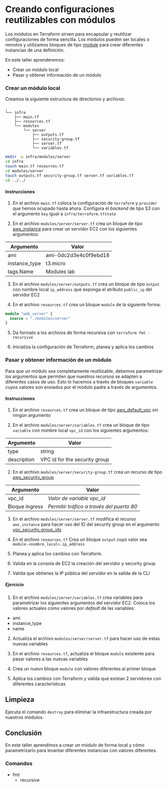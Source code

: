 # Creando configuraciones reutilizables con módulos

Los módulos en Terraform sirven para encapsular y reutilizar configuraciones de forma sencilla. Los módulos pueden ser locales o remotos y utilizamos bloques de tipo [module](https://www.terraform.io/docs/language/modules/syntax.html) para crear diferentes instancias de una definición.

En este taller aprenderemos:

- Crear un módulo local
- Pasar y obtener información de un módulo

### Crear un módulo local

Creamos la siguiente estructura de directorios y archivos:

```
.
└── infra
    ├── main.tf
    ├── resources.tf
    └── modules
        └── server
            ├── outputs.tf
            ├── security-group.tf
            ├── server.tf
            └── variables.tf
```

```sh
mkdir -p infra/modules/server
cd infra
touch main.tf resources.tf
cd modules/server
touch outputs.tf security-group.tf server.tf variables.tf
cd ../../
```

#### Instrucciones

1. En el archivo `main.tf` coloca la configuración de `terraform` y `provider` que hemos ocupado hasta ahora. Configura el _backend_ de tipo S3 con el argumento `key` igual a `infra/terraform.tfstate`

2. En el archivo `modules/server/server.tf` crea un bloque de tipo [aws_instance](https://registry.terraform.io/providers/hashicorp/aws/latest/docs/resources/instance) para crear un servidor EC2 con los siguientes argumentos:

| Argumento     | Valor                 |
| ------------- | --------------------- |
| ami           | ami-0dc2d3e4c0f9ebd18 |
| instance_type | t3.micro              |
| tags.Name     | Modules lab           |

3. En el archivo `modules/server/outputs.tf` crea un bloque de tipo `output` con nombre local `ip_address` que exponga el atributo `public_ip` del servidor EC2

4. En el archivo `resources.tf` crea un bloque `module` de la siguiente forma:

```tf
module "web_server" {
  source = "./modules/server"
}
```

5. Da formato a los archivos de forma recursiva con `terraform fmt -recursive`

6. Inicializa la configuración de Terraform, planea y aplica los cambios

### Pasar y obtener información de un módulo

Para que un módulo sea completamente reutilizable, debemos parametrizar los argumentos que permiten que nuestros recursos se adapten a diferentes casos de uso. Esto lo hacemos a través de bloques `variable` cuyos valores son enviados por el módulo padre a través de argumentos.

#### Instrucciones

1. En el archivo `resources.tf` crea un bloque de tipo [aws_default_vpc](https://registry.terraform.io/providers/hashicorp/aws/latest/docs/resources/default_vpc) sin ningún argumento

2. En el archivo `modules/server/variables.tf` crea un bloque de tipo `variable` con nombre local `vpc_id` con los siguientes argumentos:

| Argumento   | Valor                         |
| ----------- | ----------------------------- |
| type        | string                        |
| description | VPC id for the security group |

2. En el archivo `modules/server/security-group.tf` crea un recurso de tipo [aws_security_group](https://registry.terraform.io/providers/hashicorp/aws/latest/docs/resources/security_group)

| Argumento      | Valor                                     |
| -------------- | ----------------------------------------- |
| vpc_id         | _Valor de variable vpc_id_                |
| Bloque ingress | _Permitir tráfico a través del puerto 80_ |

3. En el archivo `modules/server/server.tf` modifica el recurso `aws_instance` para hacer uso del ID del security group en el argumento [vpc_security_group_ids](https://registry.terraform.io/providers/hashicorp/aws/latest/docs/resources/instance#vpc_security_group_ids)

4. En el archivo `resources.tf` Crea un bloque `output` cuyo valor sea `module.<nombre_local>.ip_address`

5. Planea y aplica los cambios con Terraform.

6. Valida en la consola de EC2 la creación del servidor y security group

7. Valida que obtienes la IP pública del servidor en la salida de la CLI

##### Ejercicio

1. En el archivo `modules/server/variables.tf` crea variables para parametrizar los siguientes argumentos del servidor EC2. Coloca los valores actuales como valores por _default_ de las variables:

- ami
- instance_type
- name

2. Actualiza el archivo `modules/server/server.tf` para hacer uso de estas nuevas variables

3. En el archivo `resources.tf`, actualiza el bloque `module` existente para pasar valores a las nuevas variables

4. Crea un nuevo bloque `module` con valores diferentes al primer bloque

5. Aplica los cambios con Terraform y valida que existan 2 servidores con diferentes características

## Limpieza

Ejecuta el comando `destroy` para eliminar la infraestructura creada por nuestros módulos.

## Conclusión

En este taller aprendimos a crear un módulo de forma local y cómo parametrizarlo para levantar diferentes instancias con valores diferentes.

### Comandos

- fmt
  - recursive
